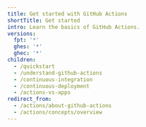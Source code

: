 ```yaml
---
title: Get started with GitHub Actions
shortTitle: Get started
intro: Learn the basics of GitHub Actions.
versions:
  fpt: '*'
  ghes: '*'
  ghec: '*'
children:
  - /quickstart
  - /understand-github-actions
  - /continuous-integration
  - /continuous-deployment
  - /actions-vs-apps
redirect_from:
  - /actions/about-github-actions
  - /actions/concepts/overview
---
```

